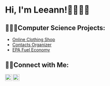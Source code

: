 <h1>Hi, I'm Leeann!👩🏻👋🏻</h1>

<h2>👩🏻‍💻Computer Science Projects:</h2>

- [Online Clothing Shop]([https://github.com/gitgriddy/TEST](https://github.com/gitgriddy/Online-Clothing-Shop/tree/main))
- [Contacts Organizer](https://github.com/gitgriddy/TEST)
- [EPA Fuel Economy](https://github.com/gitgriddy/TEST)

<h2>🤳🏻Connect with Me:</h2>

[<img align="left" alt="Leeann Huntzinger| LinkedIn" width="22px" src="https://cdn.jsdelivr.net/npm/simple-icons@v3/icons/linkedin.svg" />][linkedin]
[<img align="left" alt="Leeannsphotoss| Instagram" width="22px" src="https://cdn.jsdelivr.net/npm/simple-icons@v3/icons/instagram.svg" />][instagram]


[instagram]:https://www.instagram.com/leeannsphotoss/
[linkedin]:https://www.LinkedIn.com/in/LeeannHuntzinger


<!--
**gitgriddy/gitgriddy** is a ✨ _special_ ✨ repository because its `README.md` (this file) appears on your GitHub profile.

Here are some ideas to get you started:

- 🔭 I’m currently working on ...
- 🌱 I’m currently learning ...
- 👯 I’m looking to collaborate on ...
- 🤔 I’m looking for help with ...
- 💬 Ask me about ...
- 📫 How to reach me: ...
- 😄 Pronouns: ...
- ⚡ Fun fact: ...
-->
